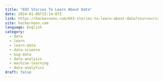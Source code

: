 ```yaml
---
title: "693 Stories To Learn About Data"
date: 2024-01-06T15:14:07Z
link: https://hackernoon.com/693-stories-to-learn-about-data?source=rss&utm_medium=RSS&utm_source=news.12bit.vn
site: hackernoon.com
language: English
category:
  - data
  - learn
  - learn-data
  - data-science
  - big-data
  - data-analysis
  - machine-learning
  - data-analytics
draft: false
---
```

